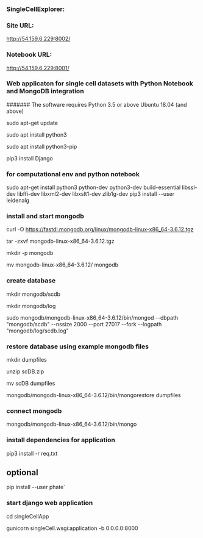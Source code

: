 ### SingleCellExplorer: 
### Site URL: 
http://54.159.6.229:8002/
### Notebook URL: 
http://54.159.6.229:8001/
### Web applicaton for single cell datasets with Python Notebook and MongoDB integration
####### The software requires Python 3.5 or above Ubuntu 18.04 (and above) 

sudo apt-get update

sudo apt install python3

sudo apt install python3-pip

pip3 install Django

### for computational env and python notebook 
sudo apt-get install python3 python-dev python3-dev build-essential libssl-dev libffi-dev libxml2-dev libxslt1-dev zlib1g-dev 
pip3 install --user leidenalg

### install and start mongodb

curl -O https://fastdl.mongodb.org/linux/mongodb-linux-x86_64-3.6.12.tgz

tar -zxvf mongodb-linux-x86_64-3.6.12.tgz

mkdir -p mongodb

mv mongodb-linux-x86_64-3.6.12/ mongodb

### create database 

mkdir mongodb/scdb

mkdir mongodb/log

sudo mongodb/mongodb-linux-x86_64-3.6.12/bin/mongod --dbpath "mongodb/scdb" --nssize 2000 --port 27017 --fork --logpath "mongodb/log/scdb.log"

### restore database using example mongodb files

mkdir dumpfiles

unzip scDB.zip

mv scDB dumpfiles

mongodb/mongodb-linux-x86_64-3.6.12/bin/mongorestore dumpfiles

### connect mongodb

mongodb/mongodb-linux-x86_64-3.6.12/bin/mongo

### install dependencies for application

pip3 install -r req.txt
## optional
pip install --user phate`

### start django web application

cd singleCellApp

gunicorn singleCell.wsgi:application -b 0.0.0.0:8000

